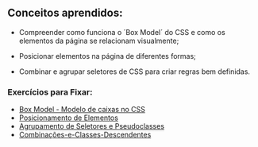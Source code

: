 ## Conceitos aprendidos:

* Compreender como funciona o ´Box Model´ do CSS e como os elementos da página se relacionam visualmente;

* Posicionar elementos na página de diferentes formas;

* Combinar e agrupar seletores de CSS para criar regras bem definidas.

### Exercícios para Fixar:
* [Box Model - Modelo de caixas no CSS](https://github.com/andremarquezz/trybe-exercicios/tree/main/Fundamentos-Desenvolvimento-Web/bloco-3-introducao-a-html-e-css/dia-3-html-css-seletores-e-posicionamento/Box%20Model%20-%20Modelo%20de%20caixas%20no%20CSS)
* [Posicionamento de Elementos](https://github.com/andremarquezz/trybe-exercicios/tree/main/Fundamentos-Desenvolvimento-Web/bloco-3-introducao-a-html-e-css/dia-3-html-css-seletores-e-posicionamento/Posicionamento%20de%20Elementos)
* [Agrupamento de Seletores e Pseudoclasses](https://github.com/andremarquezz/trybe-exercicios/tree/main/Fundamentos-Desenvolvimento-Web/bloco-3-introducao-a-html-e-css/dia-3-html-css-seletores-e-posicionamento/Agrupamento-de-Seletores-e-Pseudoclasses)
* [Combinações-e-Classes-Descendentes](https://github.com/andremarquezz/trybe-exercicios/tree/main/Fundamentos-Desenvolvimento-Web/bloco-3-introducao-a-html-e-css/dia-3-html-css-seletores-e-posicionamento/Combina%C3%A7%C3%B5es-e-Classes-Descendentes)

